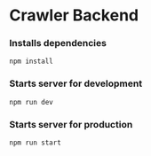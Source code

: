 # Crawler Backend

### Installs dependencies
```
npm install
```

### Starts server for development
```
npm run dev
```

### Starts server for production
```
npm run start
```